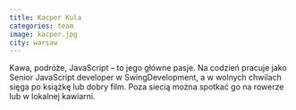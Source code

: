 ```yaml
---
title: Kacper Kula
categories: team
image: kacper.jpg
city: warsaw
---
```

Kawa, podróże, JavaScript – to jego główne pasje. Na codzień pracuje jako Senior JavaScript developer w SwingDevelopment, a w wolnych chwilach sięga po książkę lub dobry film. Poza siecią można spotkać go na rowerze lub w lokalnej kawiarni.
